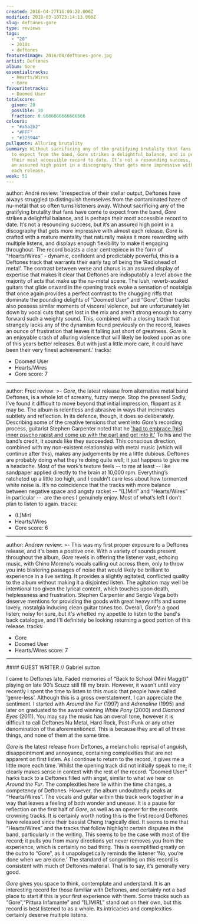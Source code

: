 ```yaml
---
created: 2016-04-27T16:00:22.000Z
modified: 2018-03-10T23:14:13.000Z
slug: deftones-gore
type: reviews
tags:
  - "20"
  - 2010s
  - deftones
featuredimage: 2016/04/deftones-gore.jpg
artist: Deftones
album: Gore
essentialtracks:
  - Hearts/Wires
  - Gore
favouritetracks:
  - Doomed User
totalscore:
  given: 20
  possible: 30
  fraction: 0.6666666666666666
colours:
  - "#a5a2b2"
  - "#FFF"
  - "#323944"
pullquote: Alluring brutality
summary: Without sacrificing any of the gratifying brutality that fans have come
  to expect from the band, Gore strikes a delightful balance, and is perhaps
  their most accessible record to date. It’s not a resounding success, but it’s
  an assured high point in a discography that gets more impressive with almost
  each release.
week: 51
---
```

author: André
review: 'Irrespective of their stellar output, Deftones have always struggled to distinguish themselves from the contaminated haze of nu-metal that so often turns listeners away. Without sacrificing any of the gratifying brutality that fans have come to expect from the band, _Gore_ strikes a delightful balance, and is perhaps their most accessible record to date. It’s not a resounding success, but it’s an assured high point in a discography that gets more impressive with almost each release. _Gore_ is crafted with a mature mentality that naturally makes it more rewarding with multiple listens, and displays enough flexibility to make it engaging throughout. The record boasts a clear centrepiece in the form of “Hearts/Wires” - dynamic, confident and predictably powerful, this is a Deftones track that warrants their early tag of being the ‘Radiohead of metal’. The contrast between verse and chorus is an assured display of expertise that makes it clear that Deftones are indisputably a level above the majority of acts that make up the nu-metal scene. The lush, reverb-soaked guitars that glide onward in the opening track evoke a sensation of nostalgia that once again provides a perfect contrast to the chugging riffs that dominate the pounding delights of “Doomed User” and “Gore”. Other tracks also possess similar moments of visceral violence, but are unfortunately let down by vocal cuts that get lost in the mix and aren’t strong enough to carry forward such a weighty sound. This, combined with a closing track that strangely lacks any of the dynamism found previously on the record, leaves an ounce of frustration that leaves it falling just short of greatness. _Gore_ is an enjoyable crash of alluring violence that will likely be looked upon as one of this years better releases. But with just a little more care, it could have been their very finest achievement.'
tracks:
  - Doomed User
  - Hearts/Wires
  - Gore
score: 7
---
author: Fred
review: >-
  _Gore_, the latest release from alternative metal band Deftones, is a whole lot of screamy, fuzzy merge. Stop the presses! Sadly, I’ve found it difficult to move beyond that initial impression, flippant as it may be. The album is relentless and abrasive in ways that incinerates subtlety and reflection. In its defence, though, it does so deliberately. Describing some of the creative tensions that went into _Gore_’s recording process, guitarist Stephen Carpenter noted that he ['had to embrace [his] inner psycho rapist and come up with the part and get into it.'](http://www.rollingstone.com/music/news/deftones-talk-new-album-band-tension-we-like-unnerving-feelings-20160401) To his and the band’s credit, it sounds like they succeeded. This conscious direction, combined with my non-existent relationship with metal music (which will continue after this), makes any judgements by me a little dubious. Deftones are probably doing what they’re doing quite well; it just happens to give me a headache. Most of the work’s texture feels -- to me at least -- like sandpaper applied directly to the brain at 10,000 rpm. Everything’s ratcheted up a little too high, and I couldn’t care less about how tormented white noise is. It’s no coincidence that the tracks with more balance between negative space and angsty racket -- “(L)Mirl” and “Hearts/Wires” in particular --  are the ones I genuinely enjoy. Most of what’s left I don’t plan to listen to again.
tracks:
  - (L)Mirl
  - Hearts/Wires
  - Gore
score: 6
---
author: Andrew
review: >-
  This was my first proper exposure to a Deftones release, and it's been a positive one. With a variety of sounds present throughout the album, _Gore_ revels in offering the listener vast, echoing music, with Chino Moreno's vocals calling out across them, only to throw you into blistering passages of noise that would likely be brilliant to experience in a live setting. It provides a slightly agitated, conflicted quality to the album without making it a disjointed listen. The agitation may well be intentional too given the lyrical content, which touches upon death, helplessness and frustration. Stephen Carpenter and Sergio Vega both deserve mentions for providing the goods with great heavy riffs and some lovely, nostalgia inducing clean guitar tones too. Overall, _Gore's_ a good listen; noisy for sure, but it's whetted my appetite to listen to the band's back catalogue, and I'll definitely be looking returning a good portion of this release.
tracks:
  - Gore
  - Doomed User
  - Hearts/Wires
score: 7
---
<div class="review-summary entry-content tracks">
#### GUEST WRITER // Gabriel sutton

I came to Deftones late. Faded memories of “Back to School (Mini Maggit)” playing on late 90’s Scuzz still fill my brain. However, it wasn’t until very recently I spent the time to listen to this music that people have called ‘genre-less’. Although this is a gross overstatement, I can appreciate the sentiment. I started with _Around the Fur_ (1997) and _Adrenaline_ (1995) and later on graduated to the award winning _White Pony_ (2000) and _Diamond Eyes_ (2011). You may say the music has an overall tone, however it is difficult to call Deftones Nu Metal, Hard Rock, Post-Punk or any other denomination of the aforementioned. This is because they are all of these things, and none of them at the same time.

_Gore_ is the latest release from Deftones, a melancholic reprisal of anguish, disappointment and annoyance, containing complexities that are not apparent on first listen. As I continue to return to the record, it gives me a little more each time. Whilst the opening track did not initially speak to me, it clearly makes sense in context with the rest of the record. “Doomed User” harks back to a Deftones filled with angst, similar to what we hear on _Around the Fur_. The complexities here lie within the time changes, a competency of Deftones. However, the album undoubtedly peaks at “Hearts/Wires”. The vocals and guitar within this track work together in a way that leaves a feeling of both wonder and unease. It is a pause for reflection on the first half of _Gore_, as well as an opener for the records crowning tracks. It is certainly worth noting this is the first record Deftones have released since their bassist Cheng tragically died. It seems to me that “Hearts/Wires” and the tracks that follow highlight certain disputes in the band, particularly in the writing. This seems to be the case with most of the record; it pulls you from many directions yet never removes you from the experience, which is certainly no bad thing. This is exemplified greatly on the outro to “Gore”, as it unapologetically reminds the listener ‘No, you’re done when we are done.’ The standard of songwriting on this record is consistent with much of Deftones material. That is to say, it’s generally very good.

_Gore_ gives you space to think, contemplate and understand. It is an interesting record for those familiar with Deftones, and certainly not a bad place to start if this is your first experience with them. Some tracks such as “Gore”,“Pittura Infamante” and “(L)MIRL” stand out on their own, but this record is best listened to as a whole. Its intricacies and complexities certainly deserve multiple listens.
</div>